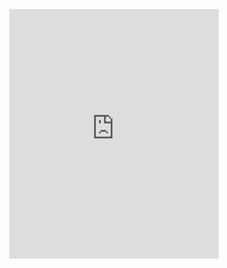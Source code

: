 <table>
  <tr>
    <iframe src="https://kiwiirc.com/client/irc.geekshed.net/?nick=WebClient|?#the-network" style="border:0; width:75%; height:450px;"</iframe>
    <iframe src="https://discordapp.com/widget?id=367904438318530571&theme=dark" width="25%" height="450px" allowtransparency="true" frameborder="0"></iframe>
  </tr>
</table>
